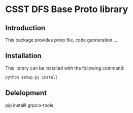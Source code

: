 # CSST DFS Base Proto library

## Introduction

This package provides proto file, code genneration.... 

## Installation

This library can be installed with the following command: 

```bash
python setup.py install
```

## Delelopment

pip installl grpcio-tools
